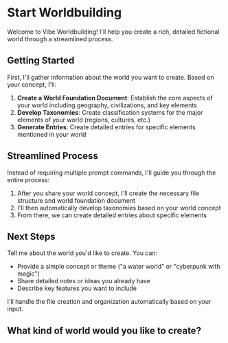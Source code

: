 # Start Worldbuilding

Welcome to Vibe Worldbuilding! I'll help you create a rich, detailed fictional world through a streamlined process.

## Getting Started

First, I'll gather information about the world you want to create. Based on your concept, I'll:

1. **Create a World Foundation Document**: Establish the core aspects of your world including geography, civilizations, and key elements
2. **Develop Taxonomies**: Create classification systems for the major elements of your world (regions, cultures, etc.)
3. **Generate Entries**: Create detailed entries for specific elements mentioned in your world

## Streamlined Process

Instead of requiring multiple prompt commands, I'll guide you through the entire process:

1. After you share your world concept, I'll create the necessary file structure and world foundation document
2. I'll then automatically develop taxonomies based on your world concept
3. From there, we can create detailed entries about specific elements

## Next Steps

Tell me about the world you'd like to create. You can:
- Provide a simple concept or theme ("a water world" or "cyberpunk with magic")
- Share detailed notes or ideas you already have
- Describe key features you want to include

I'll handle the file creation and organization automatically based on your input.

## What kind of world would you like to create?